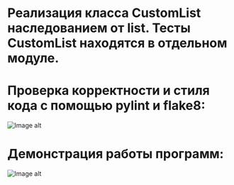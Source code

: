 # Реализация класса CustomList наследованием от list. Тесты CustomList находятся в отдельном модуле.

# Проверка корректности и стиля кода с помощью pylint и flake8:
![Image alt](https://github.com/VetaShine/OOPch/blob/main/hw3_1.png)

# Демонстрация работы программ:
![Image alt](https://github.com/VetaShine/OOPch/blob/main/hw3_2.png)
